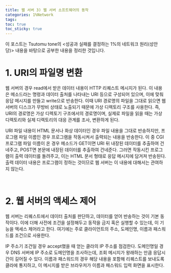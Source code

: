 ```yaml
---
title: 웹 서버 3) 웹 서버 소프트웨어의 동작
categories: 1%Network
tags: 
toc: true
toc_sticky: true
---
```


이 포스트는 Tsutomu tone의 <성공과 실패를 결정하는 1%의 네트워크 원리(성안당)> 내용을 바탕으로 공부한 내용을 정리한 것입니다. 

# **1. URI의 파일명 변환**

웹 서버의 경우 read에서 받은 데이터 내용이 HTTP 리퀘스트 메시지가 된다. 이 내용은 메소드라는 명령과 데이터 출처를 나타내는 URI 등으로 구성되어 있으며, 이에 맞춰 응답 메시지를 만들고 write으로 반송한다. 이때 URI 경로명의 파일을 그대로 읽으면 웹 서버의 디스크가 무방비 상태로 노출되기 때문에 가상 디렉토리 구조를 사용한다. 즉, URI의 경로명은 가상 디렉토기 구조에서의 경로명이며, 실제로 파일을 읽을 때는 가상 디렉토리와 실제 디렉토리의 대응 관계를 조사, 변환하게 된다. 

URI 파일 내용이 HTML 문서나 화상 데이터인 경우 파일 내용을 그대로 반송하지만, 프로그램 파일 이름인 경우 프로그램을 작동시켜서 출력되는 내용을 반송한다. 이 중 CGI 프로그램 파일 이름이 온 경우 메소드가 GET이면 URI 뒤 내장된 데이터를 추출하여 건네주고, POST면 본문에 내장된 데이터를 추출하여 건네준다. 그러면 작동시킨 프로그램이 출력 데이터를 돌려주고, 이는 HTML 문서 형태로 응답 메시지에 담겨져 반송된다. 출력 데이터 내용은 프로그램이 정하는 것이므로 웹 서버는 이 내용에 대해서는 관여하지 않는다.

<br/>

# **2. 웹 서버의 액세스 제어**

웹 서버는 리퀘스트에서 데이터 출처를 판단하고, 데이터를 얻어 반송하는 것이 기본 동작이다. 이에 더해 사전에 조건을 설정해두고 동작을 금지 혹은 실행할 수 있는데, 이 기능을 액세스 제어라고 한다. 여기에는 주로 클라이언트의 주소, 도메인명, 이름과 패스워드를 조건으로 사용한다. 

IP 주소기 조건일 경우 accept했을 때 얻는 클라의 IP 주소를 점검한다. 도메인명일 경우 DNS 서버에 IP 주소로 도메인명을 조사하는데, 조회 메시지가 왕래하는 만큼 응답시간이 길어질 수 있다. 이름과 패스워드의 경우 해당 내용을 포함해 리퀘스트를 보내도록 클라에 통지하고, 이 메시지를 받은 브라우저가 이름과 패스워드 입력 화면을 표시한다. 
